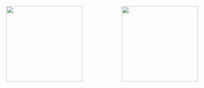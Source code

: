 <div style="display: flex; flex-direction: row; justify-content: space-between">
  <a>
    <img style="height: 200px" src="https://github-readme-stats.vercel.app/api?username=cmalagacode&show_icons=true&theme=tokyonight" />
  </a>
  <a>
    <img style="height: 200px" src="https://github-readme-stats.vercel.app/api/top-langs/?username=cmalagacode&theme=tokyonight&hide_title=true" />
  </a>
</div>

